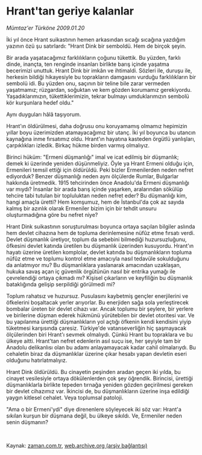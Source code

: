 # Hrant'tan geriye kalanlar

*Mümtaz'er Türköne 2009.01.20*

<tr><td class="metin" colspan="2" style="padding-top: 20px; padding-left: 5px; padding-right: 10px;">İki yıl önce Hrant suikastının hemen arkasından sıcağı sıcağına yazdığım yazının özü şu satırlardı: "Hrant Dink bir semboldü. Hem de birçok şeyin.</td></tr><tr><td class="metin" colspan="2" style="padding-top: 20px; padding-left: 5px; padding-right: 10px;"><p> Bir arada yaşatacağımız farklılıkların çoğunu tükettik. Bu yüzden, farklı dinde, inançta, ten renginde insanları birlikte barış içinde yaşatma becerimizi unuttuk. Hrant Dink bir imkân ve ihtimaldi. Sözleri ile, duruşu ile, herkesin bildiği hikayesiyle bu toprakların damgasını vurduğu farklılıkların bir sembolü idi. Bu yüzden onu, saçının bir teline bile zarar vermeden yaşatmamız; rüzgardan, soğuktan ve kem gözden korumamız gerekiyordu. Yaşadıklarımızın, tükettiklerimizin, tekrar bulmayı umduklarımızın sembolü kör kurşunlara hedef oldu."
<p>Aynı duyguları hâlâ taşıyorum. 
<p>Hrant'ın öldürülmesi, daha doğrusu onu koruyamamış olmamız hepimizin yıllar boyu üzerimizden atamayacağımız bir utanç. İki yıl boyunca bu utancın kaynağına inme fırsatımız oldu. Hrant'ın hayatına kasteden örgütlü yanlışları, çarpıklıkları izledik. Birkaç hükme birden varmış olmalıyız.
<p>Birinci hüküm: "Ermeni düşmanlığı" imal ve icat edilmiş bir düşmanlık; demek ki üzerinde yeniden düşünmeliyiz. Öyle ya Hrant Ermeni olduğu için, Ermenileri temsil ettiği için öldürüldü. Peki bizler Ermenilerden neden nefret ediyorduk? Benzer düşmanlığı neden aynı ölçülerde Rumlar, Bulgarlar hakkında üretmedik. 1915 tehcirinden önce Anadolu'da Ermeni düşmanlığı var mıydı? İnsanlar bir arada barış içinde yaşarken, aralarından sökülüp tehcire tabi tutulan bir topluluktan neden nefret eder? Bu düşmanlığı kim, hangi amaçla üretti? Hem komşumuz, hem de İstanbul'da çok az sayıda kalmış bir azınlık olarak Ermeniler bizim için bir tehdit unsuru oluşturmadığına göre bu nefret niye?
<p>Hrant Dink suikastının soruşturulması boyunca ortaya saçılan bilgiler aslında hem devlet cihazına hem de topluma derinlemesine nüfûz etme fırsatı verdi. Devlet düşmanlık üretiyor, toplum da sebebini bilmediği huzursuzluğunu, öfkesini devlet katında üretilen bu düşmanlık üzerinden kusuyordu. Hrant'ın hayatı üzerine üretilen komplolar, devlet katında bu düşmanlıkların topluma nüfûz etme ve toplumu kontrol etme amacıyla nasıl tedavüle sokulduğunu da anlatmıyor mu? Bu düşmanlıklara yaslanarak amacından uzaklaşan, hukuka savaş açan iç güvenlik örgütünün nasıl bir entrika yumağı ile çevrelendiği ortaya çıkmadı mı? Kişisel çıkarların ve keyfiliğin bu düşmanlık bataklığında gelişip serpildiği görülmedi mi?
<p>Toplum rahatsız ve huzursuz. Pusulasını kaybetmiş gençler enerjilerini ve öfkelerini boşaltacak yerler arıyorlar. Bu enerjiden sağa sola yerleştirecek bombalar üreten bir devlet cihazı var. Ancak toplumu bir şeylere, bir yerlere ve birilerine düşman ederek hükmünü yürütebilen bir devlet otoritesi var. Ve bu yapılanma ürettiği düşmanlıkların yol açtığı öfkenin kendi kendisini yiyip tüketmesi karşısında çaresiz. Türkiye'de vatanseverliğin hiç şaşmayacak ölçülerinden biri Hrant'ı sevmek olmalıydı. Çünkü Hrant bu topraklara ve bu ülkeye aitti. Hrant'tan nefret edenlerin asıl suçu ise, her şeyiyle tam bir Anadolu delikanlısı olan bu adamı anlayamayacak kadar cahil olmalarıydı. Bu cehaletin biraz da düşmanlıklar üzerine çıkar hesabı yapan devletin eseri olduğunu hatırlatmalıyız.
<p>Hrant Dink öldürüldü. Bu cinayetin peşinden aradan geçen iki yılda, bu cinayet vesilesiyle ortaya dökülenlerden çok şey öğrendik. Birincisi, ürettiği düşmanlıklarla birlikte tepeden tırnağa yeniden gözden geçirilmesi gereken bir devlet cihazımız var. İkincisi de, bu düşmanlıkların üzerine inşa edildiği yaygın kitlesel cehalet. Veya toplumsal patoloji.
<p>"Ama o bir Ermeni'ydi" diye direnenlere söyleyecek iki söz var: Hrant'a sıkılan kurşun bir düşmana değil, bu ülkeye sıkıldı. Ve, Ermeniler neden senin düşmanın?
<p><br/></p></p></p></p></p></p></p></p></p></td></tr>

Kaynak: [zaman.com.tr](http://zaman.com.tr/yazar.do?yazino=805698), [web.archive.org (arşiv bağlantısı)](http://web.archive.org/web/20090201065957/http://zaman.com.tr:80/yazar.do?yazino=805698)
